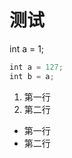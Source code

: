 # 测试

int a = 1;

 ```javascript
 int a = 127;
 int b = a;
 ```
 
 1. 第一行
 2. 第二行
 
 
 * 第一行
 * 第二行
